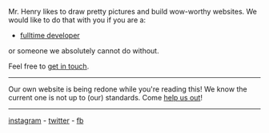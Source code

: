 Mr. Henry likes to draw pretty pictures and build wow-worthy websites.
We would like to do that with you if you are a:

 - [fulltime developer](/fulltime-developer.md)

or someone we absolutely cannot do without.

Feel free to [get in touch](mailto:jobs@mrhenry.be).

---

Our own website is being redone while you're reading this! We know the current one is not up to (our) standards. Come [help us out](https://www.google.be/maps/place/Mr.+Henry/@51.220918,4.3977097,3a,75y,90t/data=!3m8!1e2!3m6!1s-8RmSVYlQI2c%2FV5iAeIlMbcI%2FAAAAAAAAEtc%2FVMhSNX4utWofNZJ76Lw-k5AFYqHmWR6jACJkC!2e4!3e12!6s%2F%2Flh5.googleusercontent.com%2F-8RmSVYlQI2c%2FV5iAeIlMbcI%2FAAAAAAAAEtc%2FVMhSNX4utWofNZJ76Lw-k5AFYqHmWR6jACJkC%2Fw156-h234-k-no%2F!7i3264!8i4896!4m5!3m4!1s0x47c3f6f5dbe79027:0x530ad0d01f606ba9!8m2!3d51.2209433!4d4.3976375!6m1!1e1?hl=en)!

---

[instagram](https://www.instagram.com/wearemrhenry/) - [twitter](https://www.twitter.com/wearemrhenry/) - [fb](https://www.facebook.com/wearemrhenry/)
